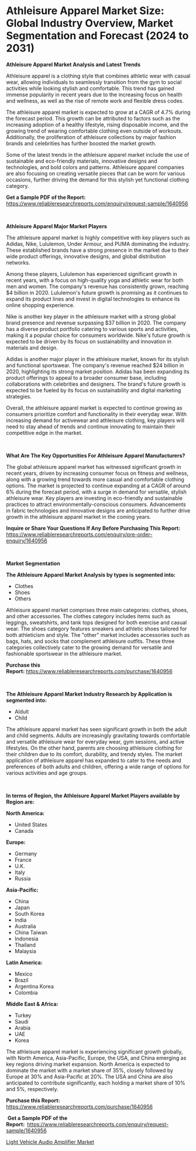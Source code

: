 <p><h1>Athleisure Apparel Market Size: Global Industry Overview, Market Segmentation and Forecast (2024 to 2031)</h1></p><p><strong>Athleisure Apparel Market Analysis and Latest Trends</strong></p>
<p><p>Athleisure apparel is a clothing style that combines athletic wear with casual wear, allowing individuals to seamlessly transition from the gym to social activities while looking stylish and comfortable. This trend has gained immense popularity in recent years due to the increasing focus on health and wellness, as well as the rise of remote work and flexible dress codes.</p><p>The athleisure apparel market is expected to grow at a CAGR of 4.7% during the forecast period. This growth can be attributed to factors such as the increasing adoption of a healthy lifestyle, rising disposable income, and the growing trend of wearing comfortable clothing even outside of workouts. Additionally, the proliferation of athleisure collections by major fashion brands and celebrities has further boosted the market growth.</p><p>Some of the latest trends in the athleisure apparel market include the use of sustainable and eco-friendly materials, innovative designs and technologies, and bold colors and patterns. Athleisure apparel companies are also focusing on creating versatile pieces that can be worn for various occasions, further driving the demand for this stylish yet functional clothing category.</p></p>
<p><strong>Get a Sample PDF of the Report:&nbsp;</strong> <a href="https://www.reliableresearchreports.com/enquiry/request-sample/1640956">https://www.reliableresearchreports.com/enquiry/request-sample/1640956</a></p>
<p>&nbsp;</p>
<p><strong>Athleisure Apparel Major Market Players</strong></p>
<p><p>The athleisure apparel market is highly competitive with key players such as Adidas, Nike, Lululemon, Under Armour, and PUMA dominating the industry. These established brands have a strong presence in the market due to their wide product offerings, innovative designs, and global distribution networks.</p><p>Among these players, Lululemon has experienced significant growth in recent years, with a focus on high-quality yoga and athletic wear for both men and women. The company's revenue has consistently grown, reaching $4 billion in 2020. Lululemon's future growth is promising as it continues to expand its product lines and invest in digital technologies to enhance its online shopping experience.</p><p>Nike is another key player in the athleisure market with a strong global brand presence and revenue surpassing $37 billion in 2020. The company has a diverse product portfolio catering to various sports and activities, making it a popular choice for consumers worldwide. Nike's future growth is expected to be driven by its focus on sustainability and innovation in materials and design.</p><p>Adidas is another major player in the athleisure market, known for its stylish and functional sportswear. The company's revenue reached $24 billion in 2020, highlighting its strong market position. Adidas has been expanding its product offerings to appeal to a broader consumer base, including collaborations with celebrities and designers. The brand's future growth is expected to be fueled by its focus on sustainability and digital marketing strategies.</p><p>Overall, the athleisure apparel market is expected to continue growing as consumers prioritize comfort and functionality in their everyday wear. With increasing demand for activewear and athleisure clothing, key players will need to stay ahead of trends and continue innovating to maintain their competitive edge in the market.</p></p>
<p>&nbsp;</p>
<p><strong>What Are The Key Opportunities For Athleisure Apparel Manufacturers?</strong></p>
<p><p>The global athleisure apparel market has witnessed significant growth in recent years, driven by increasing consumer focus on fitness and wellness, along with a growing trend towards more casual and comfortable clothing options. The market is projected to continue expanding at a CAGR of around 6% during the forecast period, with a surge in demand for versatile, stylish athleisure wear. Key players are investing in eco-friendly and sustainable practices to attract environmentally-conscious consumers. Advancements in fabric technologies and innovative designs are anticipated to further drive growth in the athleisure apparel market in the coming years.</p></p>
<p><strong>Inquire or Share Your Questions If Any Before Purchasing This Report:</strong> <a href="https://www.reliableresearchreports.com/enquiry/pre-order-enquiry/1640956">https://www.reliableresearchreports.com/enquiry/pre-order-enquiry/1640956</a></p>
<p>&nbsp;</p>
<p><strong>Market Segmentation</strong></p>
<p><strong>The Athleisure Apparel Market Analysis by types is segmented into:</strong></p>
<p><ul><li>Clothes</li><li>Shoes</li><li>Others</li></ul></p>
<p><p>Athleisure apparel market comprises three main categories: clothes, shoes, and other accessories. The clothes category includes items such as leggings, sweatshirts, and tank tops designed for both exercise and casual wear. The shoes category features sneakers and athletic shoes tailored for both athleticism and style. The "other" market includes accessories such as bags, hats, and socks that complement athleisure outfits. These three categories collectively cater to the growing demand for versatile and fashionable sportswear in the athleisure market.</p></p>
<p><strong>Purchase this Report:&nbsp;</strong><a href="https://www.reliableresearchreports.com/purchase/1640956">https://www.reliableresearchreports.com/purchase/1640956</a></p>
<p>&nbsp;</p>
<p><strong>The Athleisure Apparel Market Industry Research by Application is segmented into:</strong></p>
<p><ul><li>Aldult</li><li>Child</li></ul></p>
<p><p>The athleisure apparel market has seen significant growth in both the adult and child segments. Adults are increasingly gravitating towards comfortable and versatile athleisure wear for everyday wear, gym sessions, and active lifestyles. On the other hand, parents are choosing athleisure clothing for their children due to its comfort, durability, and trendy styles. The market application of athleisure apparel has expanded to cater to the needs and preferences of both adults and children, offering a wide range of options for various activities and age groups.</p></p>
<p>&nbsp;</p>
<p><strong>In terms of Region, the Athleisure Apparel Market Players available by Region are:</strong></p>
<p>
    <p> <strong> North America: </strong>
        <ul>
            <li>United States</li>
            <li>Canada</li>
        </ul>
        </p> 
    <p> <strong> Europe: </strong>
        <ul>
            <li>Germany</li>
            <li>France</li>
            <li>U.K.</li>
            <li>Italy</li>
            <li>Russia</li>
        </ul>
        </p> 
    <p> <strong> Asia-Pacific: </strong>
        <ul>
            <li>China</li>
            <li>Japan</li>
            <li>South Korea</li>
            <li>India</li>
            <li>Australia</li>
            <li>China Taiwan</li>
            <li>Indonesia</li>
            <li>Thailand</li>
            <li>Malaysia</li>
        </ul>
        </p> 
    <p> <strong> Latin America: </strong>
        <ul>
            <li>Mexico</li>
            <li>Brazil</li>
            <li>Argentina Korea</li>
            <li>Colombia</li>
        </ul>
        </p> 
    <p> <strong> Middle East & Africa: </strong>
        <ul>
            <li>Turkey</li>
            <li>Saudi</li>
            <li>Arabia</li>
            <li>UAE</li>
            <li>Korea</li>
        </ul>
    </p>
    </p>
<p><p>The athleisure apparel market is experiencing significant growth globally, with North America, Asia-Pacific, Europe, the USA, and China emerging as key regions driving market expansion. North America is expected to dominate the market with a market share of 35%, closely followed by Europe at 30% and Asia-Pacific at 20%. The USA and China are also anticipated to contribute significantly, each holding a market share of 10% and 5%, respectively.</p></p>
<p><strong>Purchase this Report: </strong><a href="https://www.reliableresearchreports.com/purchase/1640956">https://www.reliableresearchreports.com/purchase/1640956</a></p>
<p>&nbsp;<strong>Get a Sample PDF of the Report:&nbsp;&nbsp;</strong><a href="https://www.reliableresearchreports.com/enquiry/request-sample/1640956">https://www.reliableresearchreports.com/enquiry/request-sample/1640956</a></p>
<p><strong></strong></p>
<p><p><a href="https://flame-sidecar-702.notion.site/Light-Vehicle-Audio-Amplifier-Market-Size-and-Growth-Market-Segmentation-Regional-and-Country-Brea-33ad9308039947b5b4548f5f867f9aff">Light Vehicle Audio Amplifier Market</a></p></p>